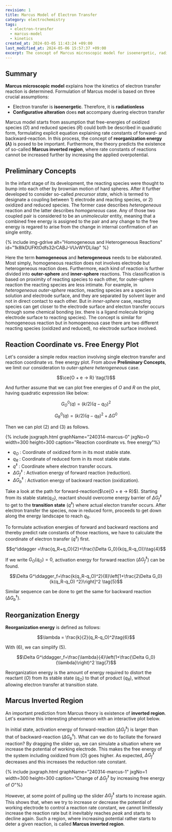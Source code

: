 ```yaml
---
revision: 1
title: Marcus Model of Electron Transfer
category: electrochemistry
tags:
  - electron-transfer
  - marcus-model
  - kinetics
created_at: 2024-03-05 11:43:24 +09:00
last_modified_at: 2024-05-06 15:57:37 +09:00
excerpt: The concept of Marcus microscopic model for isoenergetic, radiationless and configuration-preserving electron transfer is detailed.
---
```


## Summary

**Marcus microscopic model** explains how the kinetics of electron transfer reaction is determined.  Formulation of Marcus model is based on three crucial assumptions:

- Electron transfer is **isoenergetic**.  Therefore, it is **radiationless**
- **Configurative alteration** does **not** accompany duering electron transfer

Marcus model starts from assumption that free-energies of oxidized species ($O$) and reduced species ($R$) could both be described in quadratic form, formulating explicit equation explaining rate constants of forward- and backward-reaction.  In this process, the concept of **reorganization energy ($\lambda$)** is posed to be important.  Furthermore, the theory predicts the existence of so-called **Marcus inverted region**, where rate constants of reactions cannot be increased further by increasing the applied overpotential.

## Preliminary Concepts

In the infant stage of its development, the reacting species were thought to bump into each other by brownian motion of hard spheres.  After it further developed to consider so-called *precursor state*, which is termed to designate a coupling between 1) electrode and reacting species, or 2) oxidized and reduced species.  The former case describes *heterogeneous* reaction and the latter describes *homogeneous* case.  Any of those two coupled pair is considered to be an *unimolecular* entity, meaning that a combined free energy is assigned to the pair and any change to the free energy is regared to arise from the change in internal confirmation of an single entity. 

{% include img-gdrive alt="Homogeneous and Heterogeneous Reactions" id="1k8IkDUFKtOdfs32rCABJ-VUvWYDLilap" %}

Here the term **homogeneous** and **heterogeneous** needs to be elaborated.  Most simply, homogeneous reaction does not involves electrode but heterogeneous reaction does.  Furthermore, each kind of reaction is further divided into **outer-sphere** and **inner-sphere** reactions.  This classification is based on proximity of reacting species to each other, for outer-sphere reaction the reacting species are less intimate.  For example, in *heterogeneous outer-sphere* reaction, reacting species are a species in solution and electrode surface, and they are separated by solvent layer and not in direct contact to each other.  But in *inner-sphere* case, reacting species can get closer to the electrode surface and electon transfer occurs through some chemical bonding (ex. there is a ligand molecule briging electrode surface to reacting species).  The concept is similar for homogeneous reaction but in homogeneous case there are two different reacting species (oxidized and reduced), no electrode surface involved.

## Reaction Coordinate vs. Free Energy Plot

Let's consider a simple redox reaction involving single electron transfer and reaction coordinate *vs.* free energy plot.  From above **Preliminary Concepts**, we limit our consideration to *outer-sphere heterogeneous* case.

$$\ce{O + e -> R} \tag{1}$$

And further assume that we can plot free energies of $O$ and $R$ on the plot, having quadratic expression like below:

$$G^{0}_{O}(q)=(k/2)(q-q_O)^2 \tag{2}$$

$$G^{0}_{R}(q)=(k/2)(q-q_R)^2+\Delta G^0 \tag{3}$$

Then we can plot $(2)$ and $(3)$ as follows.

{% include jsxgraph.html graphName="240314-marcus-0" jxgNo=0 width=300 height=300 caption="Reaction coordinate vs. free energy"%}

- $q_O$ : Coordinate of oxidized form in its most stable state.
- $q_R$ : Coordinate of reduced form in its most stable state.
- $q^\ddagger$ : Coordinate where electron transfer occurs.
- $\Delta G^\ddagger_f$ : Activation energy of forward reaction (reduction).
- $\Delta G^\ddagger_b$ : Activation energy of backward reaction (oxidization).

Take a look at the path for forward-reaction($\ce{O + e -> R}$).  Starting from its stable state($q_O$), reactant should overcome energy barrier of $\Delta G^\ddagger_f$ to get to the **transition state** ($q^\ddagger$) where actual electon transfer occurs.  After electron transfer the species, now in reduced form, proceeds to get down along the energy landscape to reach $q_R$.

To formulate activation energies of forward and backward reactions and thereby predict rate constants of those reactions, we have to calculate the coordinate of electron transfer ($q^\ddagger$) first.

$$q^\ddagger =\frac{q_R+q_O}{2}+\frac{\Delta G_0}{k(q_R-q_O)}\tag{4}$$ 

If we write $G_O(q_O)=0$, activation energy for forward reaction ($\Delta G^\ddagger_f$) can be found.

$$\Delta G^\ddagger_f=\frac{k(q_R-q_O)^2}{8}\left[1+\frac{2\Delta G_0}{k(q_R-q_O)
^2}\right]^2 \tag{5}$$

Similar sequence can be done to get the same for backward reaction ($\Delta G^\ddagger_b$).

## Reorganization Energy

**Reorganization energy** is defined as follows:

$$\lambda = \frac{k}{2}(q_R-q_O)^2\tag{6}$$

With $(6)$, we can simplify $(5)$.

$$\Delta G^\ddagger_f=\frac{\lambda}{4}\left(1+\frac{\Delta G_0}{\lambda}\right)^2 \tag{7}$$

Reorganization energy is the amount of energy required to distort the reactant ($O$) from its stable state ($q_O$) to that of product ($q_R$), without allowing electron transfer at transition state.

## Marcus Inverted Region

An important prediction from Marcus theory is existence of **inverted region**.  Let's examine this interesting phenomenon with an interactive plot below.

In initial state, activation energy of forward-reaction ($\Delta G^\ddagger_{f}$) is larger than that of backward-reaction ($\Delta G^\ddagger_{b}$).  What can we do to faciliate the forward reaction?  By dragging the slider up, we can simulate a situation where we increase the potential of working electrode.  This makes the free energy of the system including oxidized from ($O$) goes higher.  As expected, $\Delta G^\ddagger_{f}$ decreases and this increases the reduction rate constant.

{% include jsxgraph.html graphName="240314-marcus-1" jxgNo=1 width=300 height=300 caption="Change of $\Delta G^\ddagger_f$ by increasing free energy of $O$"%}

However, at some point of pulling up the slider $\Delta G^\ddagger_{f}$ starts to increase again.  This shows that, when we try to increase or decrease the potential of working electrode to control a reaction rate constant, we cannot limitlessly increase the reaction rate but it inevitably reaches *peak* and starts to decline again.  Such a region, where increasing potential rather starts to deter a given reaction, is called **Marcus inverted region**.